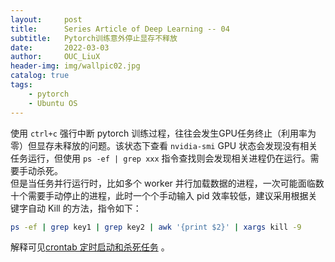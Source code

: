 ```yaml
---
layout:     post
title:      Series Article of Deep Learning -- 04
subtitle:   Pytorch训练意外停止显存不释放     
date:       2022-03-03
author:     OUC_LiuX
header-img: img/wallpic02.jpg
catalog: true
tags:
    - pytorch        
    - Ubuntu OS
---
```


使用 `ctrl+c` 强行中断 pytorch 训练过程，往往会发生GPU任务终止（利用率为零）但显存未释放的问题。该状态下查看 `nvidia-smi` GPU 状态会发现没有相关任务运行，但使用 `ps -ef | grep xxx` 指令查找则会发现相关进程仍在运行。需要手动杀死。      
但是当任务并行运行时，比如多个 worker 并行加载数据的进程，一次可能面临数十个需要手动停止的进程，此时一个个手动输入 pid 效率较低，建议采用根据关键字自动 Kill 的方法，指令如下：          
```bash         
ps -ef | grep key1 | grep key2 | awk '{print $2}' | xargs kill -9 
```        
解释可见[crontab 定时启动和杀死任务](https://www.ouc-liux.cn/2021/09/13/Series-Article-of-UbuntuOS-18/) 。          